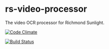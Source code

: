 # rs-video-processor
The video OCR processor for Richmond Sunlight.

[![Code Climate](https://codeclimate.com/github/openva/rs-video-processor/badges/gpa.svg)](https://codeclimate.com/github/openva/rs-video-processor)

[![Build Status](https://travis-ci.org/openva/rs-video-processor.svg?branch=master)](https://travis-ci.org/openva/rs-video-processor)
